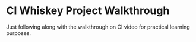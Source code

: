 # CI Whiskey Project Walkthrough

Just following along with the walkthrough on CI video for practical learning purposes.
